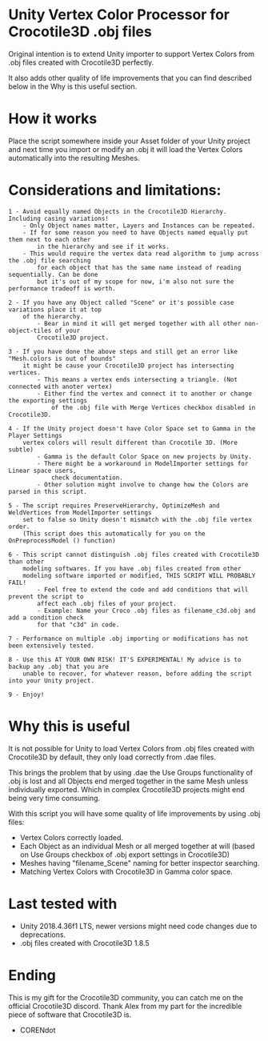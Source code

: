 # Unity Vertex Color Processor for Crocotile3D .obj files

Original intention is to extend Unity importer to support Vertex Colors
from .obj files created with Crocotile3D perfectly.

It also adds other quality of life improvements that you can find described
below in the Why is this useful section.

# How it works

Place the script somewhere inside your Asset folder of your Unity project and next time
you import or modify an .obj it will load the Vertex Colors automatically into the resulting 
Meshes.

# Considerations and limitations:

    1 - Avoid equally named Objects in the Crocotile3D Hierarchy. Including casing variations!
        - Only Object names matter, Layers and Instances can be repeated.
        - If for some reason you need to have Objects named equally put them next to each other
            in the hierarchy and see if it works.
        - This would require the vertex data read algorithm to jump across the .obj file searching
            for each object that has the same name instead of reading sequentially. Can be done 
            but it's out of my scope for now, i'm also not sure the performance tradeoff is worth.

    2 - If you have any Object called "Scene" or it's possible case variations place it at top
        of the hierarchy.
            - Bear in mind it will get merged together with all other non-object-tiles of your
            Crocotile3D project.
                
    3 - If you have done the above steps and still get an error like "Mesh.colors is out of bounds"
        it might be cause your Crocotile3D project has intersecting vertices.
            - This means a vertex ends intersecting a triangle. (Not connected with anoter vertex)
            - Either find the vertex and connect it to another or change the exporting settings 
                of the .obj file with Merge Vertices checkbox disabled in Crocotile3D.
            
    4 - If the Unity project doesn't have Color Space set to Gamma in the Player Settings 
        vertex colors will result different than Crocotile 3D. (More subtle)
            - Gamma is the default Color Space on new projects by Unity.
            - There might be a workaround in ModelImporter settings for Linear space users, 
                check documentation.
            - Other solution might involve to change how the Colors are parsed in this script. 
            
    5 - The script requires PreserveHierarchy, OptimizeMesh and WeldVertices from ModelImporter settings
        set to false so Unity doesn't mismatch with the .obj file vertex order. 
        (This script does this automatically for you on the OnPreprocessModel () function)
        
    6 - This script cannot distinguish .obj files created with Crocotile3D than other
        modeling softwares. If you have .obj files created from other
        modeling software imported or modified, THIS SCRIPT WILL PROBABLY FAIL!
            - Feel free to extend the code and add conditions that will prevent the script to 
            affect each .obj files of your project. 
            - Example: Name your Croco .obj files as filename_c3d.obj and add a condition check 
            for that "c3d" in code.        
        
    7 - Performance on multiple .obj importing or modifications has not been extensively tested.
    
    8 - Use this AT YOUR OWN RISK! IT'S EXPERIMENTAL! My advice is to backup any .obj that you are 
        unable to recover, for whatever reason, before adding the script into your Unity project.

    9 - Enjoy!

# Why this is useful

It is not possible for Unity to load Vertex Colors from .obj files created with Crocotile3D by default, they only load correctly from .dae files.

This brings the problem that by using .dae the Use Groups functionality of .obj is lost and all Objects end merged together in the same Mesh unless individually exported. Which in complex Crocotile3D projects might end being very time consuming.

With this script you will have some quality of life improvements by using .obj files: 

- Vertex Colors correctly loaded.
- Each Object as an individual Mesh or all merged together at will (based on Use Groups checkbox of .obj export settings in Crocotile3D)
- Meshes having "filename_Scene" naming for better inspector searching.
- Matching Vertex Colors with Crocotile3D in Gamma color space.

# Last tested with

- Unity 2018.4.36f1 LTS, newer versions might need code changes due to deprecations.
- .obj files created with Crocotile3D 1.8.5

# Ending

This is my gift for the Crocotile3D community, you can catch me on the official Crocotile3D discord. Thank Alex from my part for the incredible piece of software that Crocotile3D is.
- CORENdot
